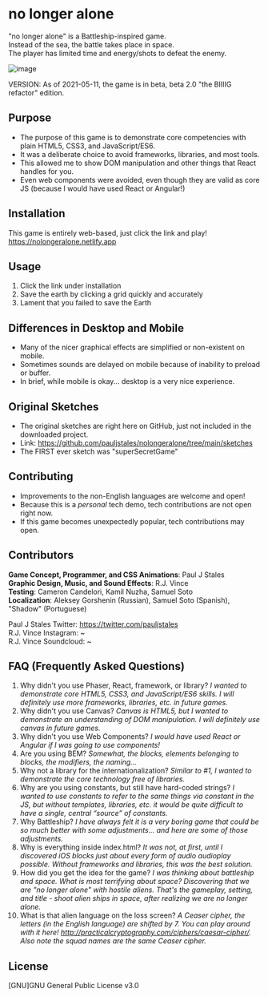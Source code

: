 # no longer alone

"no longer alone" is a Battleship-inspired game.  
Instead of the sea, the battle takes place in space.  
The player has limited time and energy/shots to defeat the enemy.

![image](https://user-images.githubusercontent.com/31250302/115094006-0b0efe80-9eea-11eb-9ea6-3ef84de2efa4.png)

VERSION: As of 2021-05-11, the game is in beta, beta 2.0 "the BIIIIG refactor" edition.

## Purpose

- The purpose of this game is to demonstrate core competencies with plain HTML5, CSS3, and JavaScript/ES6.
- It was a deliberate choice to avoid frameworks, libraries, and most tools.
- This allowed me to show DOM manipulation and other things that React handles for you.
- Even web components were avoided, even though they are valid as core JS (because I would have used React or Angular!)

## Installation

This game is entirely web-based, just click the link and play!  
https://nolongeralone.netlify.app

## Usage

1. Click the link under installation
2. Save the earth by clicking a grid quickly and accurately
3. Lament that you failed to save the Earth

## Differences in Desktop and Mobile

- Many of the nicer graphical effects are simplified or non-existent on mobile.
- Sometimes sounds are delayed on mobile because of inability to preload or buffer.
- In brief, while mobile is okay... desktop is a very nice experience.

## Original Sketches

- The original sketches are right here on GitHub, just not included in the downloaded project.
- Link: https://github.com/pauljstales/nolongeralone/tree/main/sketches
- The FIRST ever sketch was "superSecretGame"

## Contributing

- Improvements to the non-English languages are welcome and open!
- Because this is a _personal_ tech demo, tech contributions are not open right now.
- If this game becomes unexpectedly popular, tech contributions may open.

## Contributors

**Game Concept, Programmer, and CSS Animations**: Paul J Stales  
**Graphic Design, Music, and Sound Effects**: R.J. Vince  
**Testing**: Cameron Candelori, Kamil Nuzha, Samuel Soto  
**Localization**: Aleksey Gorshenin (Russian), Samuel Soto (Spanish), "Shadow" (Portuguese)

Paul J Stales Twitter: https://twitter.com/pauljstales  
R.J. Vince Instagram: ~  
R.J. Vince Soundcloud: ~

## FAQ (Frequently Asked Questions)

1. Why didn't you use Phaser, React, framework, or library? _I wanted to demonstrate core HTML5, CSS3, and JavaScript/ES6 skills. I will definitely use more frameworks, libraries, etc. in future games._
2. Why didn't you use Canvas? _Canvas is HTML5, but I wanted to demonstrate an understanding of DOM manipulation. I will definitely use canvas in future games._
3. Why didn't you use Web Components? _I would have used React or Angular if I was going to use components!_
4. Are you using BEM? _Somewhat, the blocks, elements belonging to blocks, the modifiers, the naming…_
5. Why not a library for the internationalization? _Similar to #1, I wanted to demonstrate the core technology free of libraries._
6. Why are you using constants, but still have hard-coded strings? _I wanted to use constants to refer to the same things via constant in the JS, but without templates, libraries, etc. it would be quite difficult to have a single, central “source” of constants._
7. Why Battleship? _I have always felt it is a very boring game that could be so much better with some adjustments… and here are some of those adjustments._
8. Why is everything inside index.html? _It was not, at first, until I discovered iOS blocks just about every form of audio audioplay possible. Without frameworks and libraries, this was the best solution._
9. How did you get the idea for the game? _I was thinking about battleship and space. What is most terrifying about space? Discovering that we are "no longer alone" with hostile aliens. That's the gameplay, setting, and title - shoot alien ships in space, after realizing we are no longer alone._
10. What is that alien language on the loss screen? _A Ceaser cipher, the letters (in the English language) are shifted by 7. You can play around with it here! http://practicalcryptography.com/ciphers/caesar-cipher/. Also note the squad names are the same Ceaser cipher._

## License

[GNU]GNU General Public License v3.0
